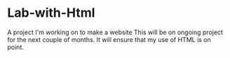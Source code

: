 # Lab-with-Html
A project I'm working on to make a website
This will be on ongoing project for the next couple of months. It will ensure that my use of HTML is on point. 
